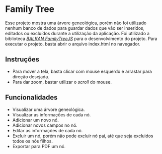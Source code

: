 # Family Tree
Esse projeto mostra uma árvore geneológica, porém não foi utilizado nenhum banco de dados para guardar dados que vão ser inseridos, editados ou excluídos durante a utilização da aplicação. Foi utilizado a biblioteca <a href="https://balkan.app/FamilyTreeJS" target="_blank">*BALKAN FamilyTreeJS*</a> para o desenvolvimento do projeto. Para executar o projeto, basta abrir o arquivo index.html no navegador.

## Instruções
- Para mover a tela, basta clicar com mouse esquerdo e arrastar para direção desejada.
- Para dar zoom, bastar utilizar o *scroll* do mouse.

## Funcionalidades
- Visualizar uma árvore geneológica.
- Visualizar as informações de cada nó.
- Adicionar um novo nó.
- Adicionar novos campos no nó.
- Editar as informações de cada nó.
- Excluir um nó, porém não pode excluir nó pai, até que seja excluidos todos os nós filhos.
- Exportar para PDF um nó.